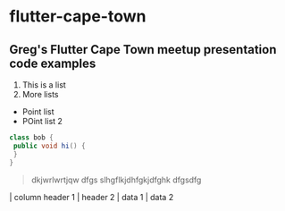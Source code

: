 # flutter-cape-town
## Greg's Flutter Cape Town meetup presentation code examples

1. This is a list
2. More lists

- Point list
- POint list 2

```C#
class bob {
 public void hi() {
 }
}
```

> dkjwrlwrtjqw dfgs
> slhgflkjdhfgkjdfghk dfgsdfg

| column header 1 | header 2
| data 1 | data 2

